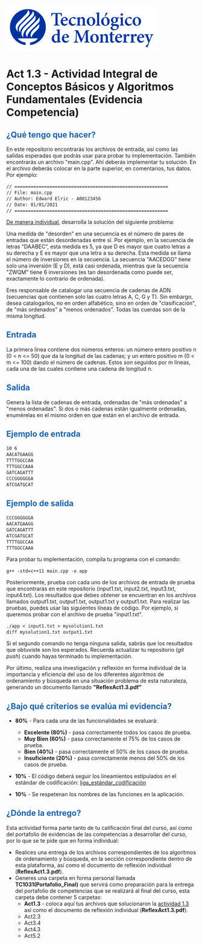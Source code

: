 ![Tec de Monterrey](images/logotecmty.png)
# Act 1.3 - Actividad Integral de Conceptos Básicos y Algoritmos Fundamentales (Evidencia Competencia)

## <span style="color: rgb(26, 99, 169);">¿Qué tengo que hacer?</span>
En este repositorio encontrarás los archivos de entrada, así como las salidas esperadas que podrás usar para probar tu implementación. También encontrarás un archivo "main.cpp". Ahí deberás implementar tu solución. En el archivo deberás colocar en la parte superior, en comentarios, tus datos. Por ejemplo:
```
// =========================================================
// File: main.cpp
// Author: Edward Elric - A00123456
// Date: 01/01/2021
// =========================================================
```
<span style="text-decoration: underline;">De manera individual</span>, desarrolla la solución del siguiente problema:

Una medida de "desorden" en una secuencia es el número de pares de entradas que están desordenadas entre sí. Por ejemplo, en la secuencia de letras “DAABEC”, esta medida es 5, ya que D es mayor que cuatro letras a su derecha y E es mayor que una letra a su derecha. Esta medida se llama el número de inversiones en la secuencia. La secuencia "AACEDGG" tiene solo una inversión (E y D), está casi ordenada, mientras que la secuencia "ZWQM" tiene 6 inversiones (es tan desordenada como puede ser, exactamente lo contrario de ordenada).

Eres responsable de catalogar una secuencia de cadenas de ADN (secuencias que contienen solo las cuatro letras A, C, G y T). Sin embargo, desea catalogarlos, no en orden alfabético, sino en orden de "clasificación", de "más ordenados" a "menos ordenados". Todas las cuerdas son de la misma longitud.

## <span style="color: rgb(26, 99, 169);">**Entrada**</span>
La primera línea contiene dos números enteros: un número entero positivo n (0 < n <= 50) que da la longitud de las cadenas; y un entero positivo m (0 < m <= 100) dando el número de cadenas. Estos son seguidos por m líneas, cada una de las cuales contiene una cadena de longitud n.

## <span style="color: rgb(26, 99, 169);">**Salida**</span>
Genera la lista de cadenas de entrada, ordenadas de "más ordenadas" a "menos ordenadas". Si dos o más cadenas están igualmente ordenadas, enumérelas en el mismo orden en que están en el archivo de entrada.

## <span style="color: rgb(26, 99, 169);">**Ejemplo de entrada**</span>
```
10 6
AACATGAAGG
TTTTGGCCAA
TTTGGCCAAA
GATCAGATTT
CCCGGGGGGA
ATCGATGCAT
```

## <span style="color: rgb(26, 99, 169);">**Ejemplo de salida**</span>
```
CCCGGGGGGA
AACATGAAGG
GATCAGATTT
ATCGATGCAT
TTTTGGCCAA
TTTGGCCAAA
```

Para probar tu implementación, compila tu programa con el comando:
```
g++ -std=c++11 main.cpp -o app
```
Posteriormente, prueba con cada uno de los archivos de entrada de prueba que encontrarás en este repositorio (input1.txt, input2.txt, input3.txt, input4.txt). Los resultados que debes obtener se encuentran en los archivos llamados output1.txt, output1.txt, output1.txt y output1.txt. Para realizar las pruebas, puedes usar las siguientes líneas de código. Por ejemplo, si queremos probar con el archivo de prueba "input1.txt".
```
./app < input1.txt > mysolution1.txt
diff mysolution1.txt output1.txt
```
Si el segundo comando no tenga ninguna salida, sabrás que los resultados que obtuviste son los esperados. Recuerda actualizar tu repositorio (*git push*) cuando hayas terminado tu implementación.

Por último, realiza una investigación y reflexión en forma individual de la importancia y eficiencia del uso de los diferentes algoritmos de ordenamiento y búsqueda en una situación problema de esta naturaleza, generando un documento llamado **"ReflexAct1.3.pdf"**

## <span style="color: rgb(26, 99, 169);">**¿Bajo qué criterios se evalúa mi evidencia?**</span>

- **80%** - Para cada una de las funcionalidades se evaluará:

    - **Excelente (80%)** - pasa correctamente todos los casos de prueba.
    - **Muy Bien (60%)** - pasa correctamente el 75% de los casos de prueba.
    - **Bien (40%)** - pasa correctamente el 50% de los casos de prueba.
    - **Insuficiente (20%)** - pasa correctamente menos del 50% de los casos de prueba.


- **10%** - El código deberá seguir los lineamientos estipulados en el estándar de codificación: <span class="instructure_file_holder link_holder">[liga_estándar_codificación](estandar.pdf)</span>
- **10%** - Se respetenan los nombres de las funciones en la aplicación.

## <span style="color: rgb(26, 99, 169);">**¿Dónde la entrego?**</span>
Esta actividad forma parte tanto de tu calificación final del curso, así como del portafolio de evidencias de las competencias a desarrollar del curso, por lo que se te pide que en forma individual:
* Realices una entrega de  los archivos correspondientes de los algoritmos de ordenamiento y búsqueda, en la sección correspondiente dentro de esta plataforma, así como el documento de reflexión individual (**ReflexAct1.3.pdf**).
* Generes una carpeta en forma personal llamada **TC1031(Portafolio_Final)** que servirá como preparación para la entrega del portafolio de competencias que se realizará al final del curso, esta carpeta debe contener 5 carpetas:
    * **Act1.3** - coloca aquí tus archivos que solucionaron la <span style="text-decoration: underline;">actividad 1.3</span> así como el documento de reflexión individual (**ReflexAct1.3.pdf**).
    * Act2.3
    * Act3.4
    * Act4.3
    * Act5.2
